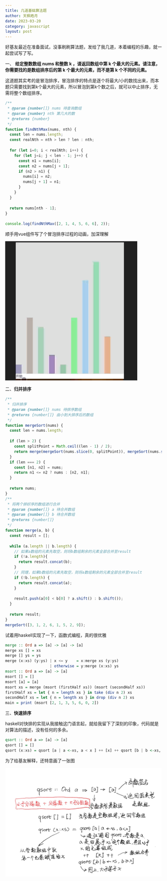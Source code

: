 ```yaml
---
title: 几道基础算法题
author: 天枫皓月
date: 2023-03-20
category: javascript
layout: post
---
```


好基友最近在准备面试，没事刷刷算法题，发给了我几道，本着编程的乐趣，就一起尝试写了写。

一、 **给定整数数组 nums 和整数 k ，请返回数组中第 k 个最大的元素。请注意，你需要找的是数组排序后的第 k 个最大的元素，而不是第 k 个不同的元素。**

这道题其实考的是冒泡排序，冒泡排序的特点是逐个将最大/小的数找出来，而本题只需要找到第k个最大的元素，所以冒泡到第k个数之后，就可以中止排序，无需将整个数组排序。

``` javascript
/**
 * @param {number[]} nums 待查询数组
 * @param {number} nth 第几大的数
 * @returns {number}
 */
function findNthMax(nums, nth) {
  const len = nums.length;
  const realNth = nth > len ? len : nth;
  
  for (let i=0; i < realNth; i++) {
    for (let j=i; j < len - 1; j++) {
      const n1 = nums[i];
      const n2 = nums[j + 1];
      if (n2 > n1) {
        nums[i] = n2;
        nums[j + 1] = n1;
      } 
    }
  }

  return nums[nth - 1];
}

console.log(findNthMax([2, 1, 4, 5, 6, 6], 2));
```
顺手用vue组件写了个冒泡排序过程的动画，加深理解

![冒泡排序](/assets/imgs/bsort.gif)

二、**归并排序**

```typescript
/**
 * 归并排序
 * @param {number[]} nums 待排序数组
 * @returns {number[]} 由小到大排序后的数组 
 */
function mergeSort(nums) {
  const len = nums.length;

  if (len > 2) {
    const splitPoint = Math.ceil((len - 1) / 2);
    return merge(mergeSort(nums.slice(0, splitPoint)), mergeSort(nums.slice(splitPoint)));
  }
  if (len === 2) {
    const [n1, n2] = nums;
    return n1 <= n2 ? nums : [n2, n1];
  }

  return nums;
}
/**
 * 将两个排好序的数组进行合并
 * @param {number[]} a 待合并数组
 * @param {number[]} b 待合并数组
 * @returns {number[]}
 */
function merge(a, b) {
  const result = [];

  while (a.length || b.length) {
    // 如果a数组的元素先取空，则将b数组剩余的元素全部合并至result
    if (!a.length){
      return result.concat(b);
    }
    // 同理，如果b数组的元素先取空，则将a数组剩余的元素全部合并至result
    if (!b.length) {
      return result.concat(a);
    }
  
    result.push(a[0] < b[0] ? a.shift() : b.shift());
  }

  return result;
}
mergeSort([3, 1, 2, 6, 1, 5, 2, 9]);
```
试着用haskell实现了一下，函数式编程，真的很优雅

```haskell
merge :: Ord a => [a] -> [a] -> [a]
merge xs [] = xs
merge [] ys = ys
merge (x:xs) (y:ys) | x <= y    = x:merge xs (y:ys)
                    | otherwise = y:merge (x:xs) ys
msort :: Ord a => [a] -> [a]
msort [] = []
msort [a] = [a]
msort xs = merge (msort (firstHalf xs)) (msort (secondHalf xs))
firstHalf xs = let { n = length xs } in take (div n 2) xs
secondHalf xs = let { n = length xs } in drop (div n 2) xs
main = print (msort [2, 1, 3, 5, 6, 0, 2])
```

三、**快速排序**

haskell对快排的实现从我接触这门语言起，就给我留下了深刻的印象，代码就是对算法的描述，没有任何的多余。

```haskell
qsort :: Ord a => [a] -> [a]
qsort [] = []
qsort (x:xs) = qsort [a | a <-xs, a < x ] ++ [x] ++ qsort [b | b <-xs, b >= x]
```
为了给基友解释，还特意画了一张图

![haskell的快速排序](/assets/imgs/qsort.jpeg)
